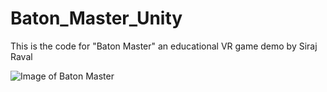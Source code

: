# Baton_Master_Unity
This is the code for "Baton Master" an educational VR game demo by Siraj Raval

![Image of Baton Master](https://i.imgur.com/ggxsA1g.png)

